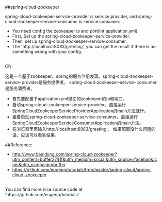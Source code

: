 ##spring-cloud-zookeeper

spring-cloud-zookeeper-service-provider is service provider, and 
spring-cloud-zookeeper-service-consumer is service consumer.

*  You need config the zookeeper ip and port(int application.yml). 
*  First, Set up the spring-cloud-zookeeper-service-provider.
*  Then, set up spring-cloud-zookeeper-service-consumer.
*  The 'http://localhost:8083/greeting', you can get the result if there is no something wrong with your config.

<br/>
CN:


这是一个基于zookeeper、spring的服务注册发现。spring-cloud-zookeeper-service-provider是服务提供者，
spring-cloud-zookeeper-service-consumer是服务消费者。


*  首先要配置下application.yml里面的zookeeper的ip和端口。
*  启动spring-cloud-zookeeper-service-provider，直接运行SpringCloudZookeeperServiceProviderApplication的main方法就行。
*  接着启动spring-cloud-zookeeper-service-consumer，直接运行SpringCloudZookeeperServiceConsumerApplication的main方法。
*  在浏览器里面输入http://localhost:8083/greeting ， 如果配置没什么问题的话，应该可以看到结果。


##Reference:
*  http://www.baeldung.com/spring-cloud-zookeeper?utm_content=buffer2741f&utm_medium=social&utm_source=facebook.com&utm_campaign=buffer
*  https://github.com/eugenp/tutorials/tree/master/spring-cloud/spring-cloud-zookeeper

<br/>
You can find more nice source code at 'https://github.com/eugenp/tutorials'.